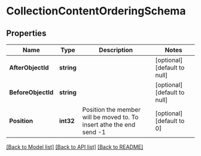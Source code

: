 # CollectionContentOrderingSchema

## Properties
Name | Type | Description | Notes
------------ | ------------- | ------------- | -------------
**AfterObjectId** | **string** |  | [optional] [default to null]
**BeforeObjectId** | **string** |  | [optional] [default to null]
**Position** | **int32** | Position the member will be moved to. To insert athe the end send -1 | [optional] [default to 0]

[[Back to Model list]](../README.md#documentation-for-models) [[Back to API list]](../README.md#documentation-for-api-endpoints) [[Back to README]](../README.md)


